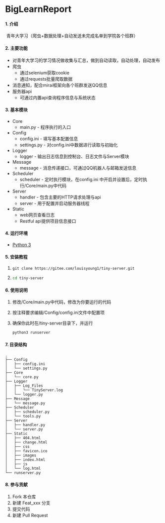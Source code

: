 # BigLearnReport

#### 1. 介绍
​		青年大学习（爬虫+数据处理+自动发送未完成名单到学院各个班群）

#### 2. 主要功能
- 对青年大学习的学习情况做收集与汇总，做到自动读取，自动处理，自动发布
- 爬虫 
    - 通过selenium获取cookie
    - 通过requests批量爬取数据
- 消息通知，配合mirai框架向各个班群发送QQ信息
- 服务器api
  - 可通过内置api查询程序信息与系统状态

#### 3. 基本模块

- Core
  - main.py - 程序执行的入口
- Config
  - config.ini - 填写基本配置信息
  - settings.py - 对config.ini中数据进行读取与初始化
- Logger
  - logger - 输出日志信息到控制台、日志文件与Server模块
- Message
  - message - 消息传递接口，可通过QQ机器人与邮箱发送信息
- Scheduler
  - scheduler - 定时执行模块，在config.ini 中开启并设置后，定时执行/Core/main.py中代码
- Server
  - handler - 包含主要的HTTP请求处理与api
  - server - 用于配置并启动服务器线程
- Static
  - web网页查看日志
  - Restful api提供项目信息接口

#### 4. 运行环境

- [Python 3](https://www.python.org/)

#### 5. 安装教程

1. ```shell
   git clone https://gitee.com/louisyoung1/tiny-server.git
   ```

2. ```sh
   cd tiny-server
   ```

#### 6. 使用说明

1. 修改/Core/main.py中代码，修改为你要运行的代码

2. 按注释要求编辑/Config/config.ini文件中配置项

3. 确保你此时在/tiny-server目录下，并运行

   ```sh
   python3 runserver
   ```

#### 7. 目录结构

```shell
.
├── Config
│   ├── config.ini
│   └── settings.py
├── Core
│   └── core.py
├── Logger
│   ├── Log_Files
│   │   └── TinyServer.log
│   └── logger.py
├── Message
│   └── message.py
├── Scheduler
│   ├── scheduler.py
│   └── tools.py
├── Server
│   ├── handler.py
│   └── server.py
├── Static
│   ├── 404.html
│   ├── change.html
│   ├── css
│   ├── favicon.ico
│   ├── images
│   ├── index.html
│   ├── js
│   └── log.html
└── runserver.py
```



#### 8. 参与贡献

1.  Fork 本仓库
2.  新建 Feat_xxx 分支
3.  提交代码
4.  新建 Pull Request
